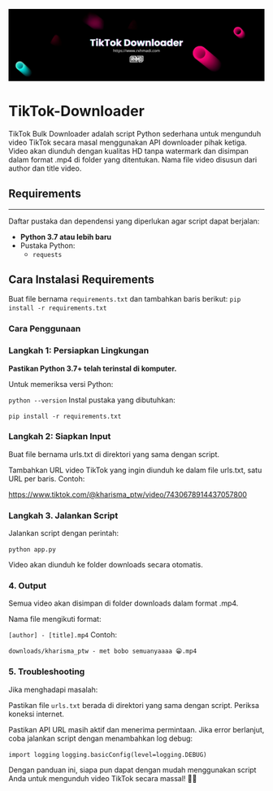 ![Tiktok Downloader](https://raw.githubusercontent.com/rxhmadi/TikTok-Downloader/refs/heads/main/TikTok%20Downloader.png)

# TikTok-Downloader
TikTok Bulk Downloader adalah script Python sederhana untuk mengunduh video TikTok secara masal menggunakan API downloader pihak ketiga. Video akan diunduh dengan kualitas HD tanpa watermark dan disimpan dalam format .mp4 di folder yang ditentukan. Nama file video disusun dari author dan title video.

## Requirements
--------------------

Daftar pustaka dan dependensi yang diperlukan agar script dapat berjalan:

- **Python 3.7 atau lebih baru**
- Pustaka Python:
  - `requests`

## Cara Instalasi Requirements

Buat file bernama `requirements.txt` dan tambahkan baris berikut:
`pip install -r requirements.txt`

### Cara Penggunaan

### Langkah 1: Persiapkan Lingkungan
**Pastikan Python 3.7+ telah terinstal di komputer.**

Untuk memeriksa versi Python:

`python --version`
Instal pustaka yang dibutuhkan:

`pip install -r requirements.txt`

### Langkah 2: Siapkan Input
Buat file bernama urls.txt di direktori yang sama dengan script.

Tambahkan URL video TikTok yang ingin diunduh ke dalam file urls.txt, satu URL per baris. Contoh:

https://www.tiktok.com/@kharisma_ptw/video/7430678914437057800

### Langkah 3. Jalankan Script
Jalankan script dengan perintah:

`python app.py`

Video akan diunduh ke folder downloads secara otomatis.

### 4. Output
Semua video akan disimpan di folder downloads dalam format .mp4.

Nama file mengikuti format:

`[author] - [title].mp4`
Contoh:

`downloads/kharisma_ptw - met bobo semuanyaaaa 😁.mp4`

### 5. Troubleshooting
Jika menghadapi masalah:

Pastikan file `urls.txt` berada di direktori yang sama dengan script.
Periksa koneksi internet.

Pastikan API URL masih aktif dan menerima permintaan.
Jika error berlanjut, coba jalankan script dengan menambahkan log debug:

`import logging`
`logging.basicConfig(level=logging.DEBUG)`

Dengan panduan ini, siapa pun dapat dengan mudah menggunakan script Anda untuk mengunduh video TikTok secara massal! 🚀✨

